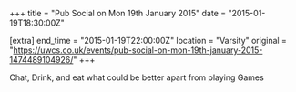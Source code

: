 +++
title = "Pub Social on Mon 19th January 2015"
date = "2015-01-19T18:30:00Z"

[extra]
end_time = "2015-01-19T22:00:00Z"
location = "Varsity"
original = "https://uwcs.co.uk/events/pub-social-on-mon-19th-january-2015-1474489104926/"
+++

Chat, Drink, and eat what could be better apart from playing Games

